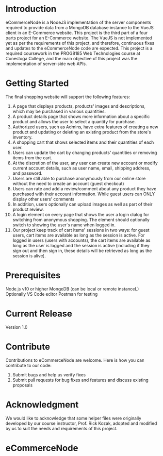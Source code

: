 # Introduction 
eCommerceNode is a NodeJS implementation of the server components required to provide data from a MongoDB database instance to the VueJS client in an E-Commerce website. 
This project is the third part of a four parts project for an E-Commerce website. 
The VueJS is not implemented yet as per the requirements of this project, and therefore, continuous fixes and updates to the eCommerceNode code are expected. 
This project is a required coursework in the PROG8185 Web Technologies course at Conestoga College, and the main objective of this project was the implementation of server-side web APIs.

# Getting Started
The final shopping website will support the following features:

1. A page that displays products, products' images and descriptions, which may be purchased in various quantities.
2. A product details page that shows more information about a specific product and allows the user to select a quantity for purchase.
3. Authorized users, such as Admins, have extra features of creating a new product and updating or deleting an existing product from the store's inventory.
4. A shopping cart that shows selected items and their quantities of each user.
5. Users can update the cart by changing products' quantities or removing items from the cart.
6. At the discretion of the user, any user can create new account or modify current account details, such as user name, email, shipping address, and password.
7. Users are still able to purchase anonymously from our online store without the need to create an account (guest checkout)
8. Users can rate and add a review/comment about any product they have purchased with their account information. While guest users can ONLY display other users' comments
9. In addition, users optionally can upload images as well as part of their product review.
10. A login element on every page that shows the user a login dialog for switching from anonymous shopping. The element should optionally switch to showing the user's name when logged in.
11. Our project keep track of cart items' sessions in two ways: for guest users, cart items are available as long as the session is active. For logged in users (users with accounts), the cart items are available as long as the user is logged and the session is active (including if they sign out and then sign in, these details will be retrieved as long as the session is alive).

# Prerequisites
Node.js v10 or higher 
MongoDB (can be local or remote instanceL)
Optionally VS Code editor
Postman for testing


# Current Release
Version 1.0

# Contribute
Contributions to eCommerceNode are welcome. Here is how you can contribute to our code:

1. Submit bugs and help us verify fixes
2. Submit pull requests for bug fixes and features and discuss existing proposals

# Acknowledgment
We would like to acknowledge that some helper files were originally developed by our course instructor, Prof. Rick Kozak, adopted and modified by us to suit the needs and requirements of this project.

# eCommerceNode
